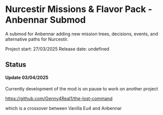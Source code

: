 # Nurcestir Missions & Flavor Pack - Anbennar Submod
A submod for Anbennar adding new mission trees, decisions, events, and alternative paths for Nurcestir.

Project start: 27/03/2025
Release date: undefined

## Status 

#### Update 03/04/2025
Currently development of the mod is on pause to work on another project 


https://github.com/Genny4Real1/the-lost-command


which is a crossover between Vanilla Eu4 and Anbennar
